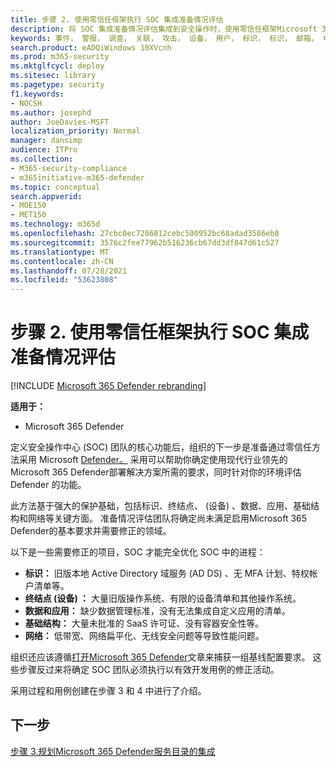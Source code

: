```yaml
---
title: 步骤 2. 使用零信任框架执行 SOC 集成准备情况评估
description: 将 SOC 集成准备情况评估集成到安全操作时，使用零信任框架Microsoft 365 Defender的基础知识。
keywords: 事件， 警报， 调查， 关联， 攻击， 设备， 用户， 标识， 标识， 邮箱， 电子邮件， 365， microsoft， m365， 事件响应， 网络攻击， secops， 安全操作， soc
search.product: eADQiWindows 10XVcnh
ms.prod: m365-security
ms.mktglfcycl: deploy
ms.sitesec: library
ms.pagetype: security
f1.keywords:
- NOCSH
ms.author: josephd
author: JoeDavies-MSFT
localization_priority: Normal
manager: dansimp
audience: ITPro
ms.collection:
- M365-security-compliance
- m365initiative-m365-defender
ms.topic: conceptual
search.appverid:
- MOE150
- MET150
ms.technology: m365d
ms.openlocfilehash: 27cbc0ec7286812cebc500952bc68adad3586eb8
ms.sourcegitcommit: 3576c2fee77962b516236cb67dd3df847d61c527
ms.translationtype: MT
ms.contentlocale: zh-CN
ms.lasthandoff: 07/28/2021
ms.locfileid: "53623808"
---
```

# <a name="step-2-perform-a-soc-integration-readiness-assessment-using-the-zero-trust-framework"></a>步骤 2. 使用零信任框架执行 SOC 集成准备情况评估

[!INCLUDE [Microsoft 365 Defender rebranding](../includes/microsoft-defender.md)]

**适用于：**
- Microsoft 365 Defender

定义安全操作中心 (SOC) 团队的核心功能后，组织的下一步是准备通过零信任方法采用 Microsoft [Defender。](/security/zero-trust/) 采用可以帮助你确定使用现代行业领先的Microsoft 365 Defender部署解决方案所需的要求，同时针对你的环境评估 Defender 的功能。 

此方法基于强大的保护基础，包括标识、终结点、 (设备) 、数据、应用、基础结构和网络等关键方面。 准备情况评估团队将确定尚未满足启用Microsoft 365 Defender的基本要求并需要修正的领域。 

以下是一些需要修正的项目，SOC 才能完全优化 SOC 中的进程：

- **标识：**     旧版本地 Active Directory 域服务 (AD DS) 、无 MFA 计划、特权帐户清单等。
- **终结点 (设备) ：**  大量旧版操作系统、有限的设备清单和其他操作系统。
- **数据和应用：**    缺少数据管理标准，没有无法集成自定义应用的清单。
- **基础结构：**   大量未批准的 SaaS 许可证、没有容器安全性等。
- **网络：**   低带宽、网络扁平化、无线安全问题等导致性能问题。

组织还应该遵循[打开Microsoft 365 Defender](m365d-enable.md)文章来捕获一组基线配置要求。 这些步骤反过来将确定 SOC 团队必须执行以有效开发用例的修正活动。 

采用过程和用例创建在步骤 3 和 4 中进行了介绍。

## <a name="next-step"></a>下一步

[步骤 3.规划Microsoft 365 Defender服务目录的集成](integrate-microsoft-365-defender-secops-services.md)
